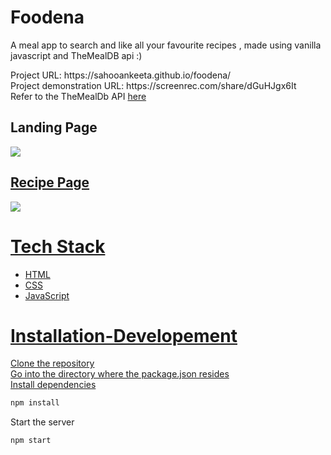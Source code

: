 # Foodena
<p>A meal app to search and like all your favourite recipes , made using vanilla javascript and TheMealDB api :)</p>
Project URL: https://sahooankeeta.github.io/foodena/
<br>
Project demonstration URL: https://screenrec.com/share/dGuHJgx6It
<br>
Refer to the TheMealDb API <a href="https://www.themealdb.com/api.php">here</a>
<h2>Landing Page</h2>
<a href="https://drive.google.com/uc?export=view&id=1iGiyx-GnxF1t70yArWvB7br0DMZ11rhQ"><img src="https://drive.google.com/uc?export=view&id=1iGiyx-GnxF1t70yArWvB7br0DMZ11rhQ"  />
 <h2>Recipe Page</h2>
 <a href="https://drive.google.com/uc?export=view&id=1jmSnQ6_vqDpQGuoxKr57tda46sXQo-e5"><img src="https://drive.google.com/uc?export=view&id=1jmSnQ6_vqDpQGuoxKr57tda46sXQo-e5"  />
 
   <h1>Tech Stack</h1>
   <ul>
    <li>HTML</li>
    <li>CSS</li>
    <li>JavaScript</li>
   </ul>
   <h1>Installation-Developement</h1>
   
 Clone the repository<br>
 Go into the directory where the package.json resides<br>
 Install dependencies

```bash
npm install
```
   Start the server

```bash
npm start
```




